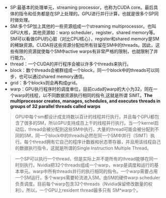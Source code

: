 * SP:最基本的处理单元，streaming processor，也称为CUDA core。最后具体的指令和任务都是在SP上处理的。GPU进行并行计算，也就是很多个SP同时做处理。
* SM:多个SP加上其他的一些资源组成一个streaming multiprocessor。也叫GPU大核，其他资源如：warp scheduler，register，shared memory等。SM可以看做GPU的心脏（对比CPU核心），register和shared memory是SM的稀缺资源。CUDA将这些资源分配给所有驻留在SM中的threads。因此，这些有限的资源就使每个SM中active warps有非常严格的限制，也就限制了并行能力。
* thread：一个CUDA的并行程序会被以许多个threads来执行。
* block：数个threads会被群组成一个block，同一个block中的threads可以同步，也可以通过shared memory通信。
* grid：多个blocks则会再构成grid。
* warp：GPU执行程序时的调度单位，目前cuda的warp的大小为32，同在一个warp的线程，以不同数据资源执行相同的指令,这就是所谓 SIMT。__The multiprocessor creates, manages, schedules, and executes threads in groups of 32 parallel threads called warps__

> GPU中每个sm都设计成支持数以百计的线程并行执行，并且每个GPU都包含了很多的SM，所以GPU支持成百上千的线程并行执行。当一个kernel启动后，thread会被分配到这些SM中执行。大量的thread可能会被分配到不同的SM，同一个block中的threads必然在同一个SM中并行（SIMT）执行。每个thread拥有它自己的程序计数器和状态寄存器，并且用该线程自己的数据执行指令，这就是所谓的Single Instruction Multiple Thread。 


> 一个SP可以执行一个thread，但是实际上并不是所有的thread能够在同一时刻执行。Nvidia把32个threads组成一个warp，warp是调度和运行的基本单元。warp中所有threads并行的执行相同的指令。一个warp需要占用一个SM运行，多个warps需要轮流进入SM。由SM的硬件warp scheduler负责调度。目前每个warp包含32个threads（Nvidia保留修改数量的权利）。所以，一个GPU上resident thread最多只有 SM*warp个。 